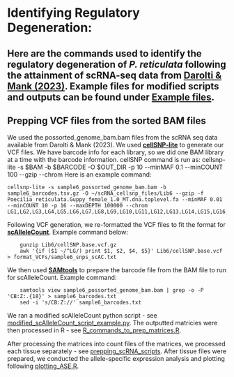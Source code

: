 # Identifying Regulatory Degeneration:

Here are the commands used to identify the regulatory degeneration of _P. reticulata_ following the attainment of scRNA-seq data from [Darolti & Mank (2023)](https://academic.oup.com/evlett/article/7/3/148/7119960). Example files for modified scripts and outputs can be found under [Example files](https://github.com/ljmfong/Pret_Y_degeneration/tree/main/Example%20files).
----------------------------------------------------------

## Prepping VCF files from the sorted BAM files

We used the possorted_genome_bam.bam files from the scRNA seq data available from Darolti & Mank (2023). We used  **[cellSNP-lite](https://github.com/single-cell-genetics/cellSNP)** to generate our VCF files. We have barcode info for each library, so we did one BAM library at a time with the barcode information. cellSNP command is run as: cellsnp-lite -s $BAM -b $BARCODE -O $OUT_DIR -p 10 --minMAF 0.1 --minCOUNT 100 --gzip --chrom
Here is an example command:

    cellsnp-lite -s sample6_possorted_genome_bam.bam -b sample6_barcodes.tsv.gz -O ~/scRNA_cellsnp_files/Lib6 --gzip -f Poecilia_reticulata.Guppy_female_1.0_MT.dna.toplevel.fa --minMAF 0.01 --minCOUNT 10 -p 16 --maxDEPTH 100000 --chrom LG1,LG2,LG3,LG4,LG5,LG6,LG7,LG8,LG9,LG10,LG11,LG12,LG13,LG14,LG15,LG16,LG17,LG18,LG19,LG20,LG21,LG22,LG23

Following VCF generation, we re-formatted the VCF files to fit the format for **[scAlleleCount](https://github.com/barkasn/scAlleleCount)**. Example command below:

        gunzip Lib6/cellSNP.base.vcf.gz
        awk '{if ($1 ~/^LG/) print $1, $2, $4, $5}' Lib6/cellSNP.base.vcf > format_VCFs/sample6_snps_scAC.txt

        
        
We then used **[SAMtools](https://github.com/samtools/samtools)** to prepare the barcode file from the BAM file to run for scAlleleCount. Example command:

        samtools view sample6_possorted_genome_bam.bam | grep -o -P 'CB:Z:.{18}' > sample6_barcodes.txt
        sed -i 's/CB:Z://' sample6_barcodes.txt

        
We ran a modified scAlleleCount python script - see [modified_scAlleleCount_script_example.py](https://github.com/ljmfong/Pret_Y_degeneration/blob/main/modified_scAlleleCount_script_example.py). The outputted matricies were then processed in R - see [R_commands_to_prep_matrices.R](https://github.com/ljmfong/Pret_Y_degeneration/blob/main/R_commands_to_prep_matrices.R).

After processing the matrices into count files of the matrices, we processed each tissue separately - see [prepping_scRNA_scripts](https://github.com/ljmfong/Pret_Y_degeneration/tree/main/Prepping_scRNA_scripts). After tissue files were prepared, we conducted the allele-specific expression analysis and plotting following [plotting_ASE.R](https://github.com/ljmfong/Pret_Y_degeneration/blob/main/plotting_ASE.R).

